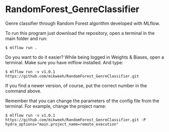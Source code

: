 # RandomForest_GenreClassifier
Genre classifier through Random Forest algorithm developed with MLflow.

To run this program just download the repository, open a terminal in the main folder and run:

`$ mlflow run .`

Do you want to do it easier? While being logged in Weights & Biases, open a terminal. Make sure you have mlflow installed. And type:

`$ mlflow run -v v1.0.1 https://github.com/mikweeh/RandomForest_GenreClassifier.git`

If you find a newer version, of course, put the correct number in the command above.

Remember that you can change the parameters of the config file from the terminal. For example, change the project name:

`$ mlflow run -v v1.0.1 https://github.com/mikweeh/RandomForest_GenreClassifier.git -P hydra_options="main.project_name=remote_execution"`
